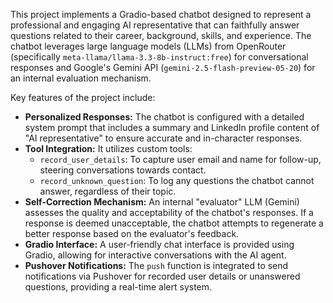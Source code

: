This project implements a Gradio-based chatbot designed to represent a professional and engaging AI representative that can faithfully answer questions related to their career, background, skills, and experience. The chatbot leverages large language models (LLMs) from OpenRouter (specifically `meta-llama/llama-3.3-8b-instruct:free`) for conversational responses and Google's Gemini API (`gemini-2.5-flash-preview-05-20`) for an internal evaluation mechanism.

Key features of the project include:

* **Personalized Responses:** The chatbot is configured with a detailed system prompt that includes a summary and LinkedIn profile content of "AI representative" to ensure accurate and in-character responses.
* **Tool Integration:** It utilizes custom tools:
    * `record_user_details`: To capture user email and name for follow-up, steering conversations towards contact.
    * `record_unknown_question`: To log any questions the chatbot cannot answer, regardless of their topic.
* **Self-Correction Mechanism:** An internal "evaluator" LLM (Gemini) assesses the quality and acceptability of the chatbot's responses. If a response is deemed unacceptable, the chatbot attempts to regenerate a better response based on the evaluator's feedback.
* **Gradio Interface:** A user-friendly chat interface is provided using Gradio, allowing for interactive conversations with the AI agent.
* **Pushover Notifications:** The `push` function is integrated to send notifications via Pushover for recorded user details or unanswered questions, providing a real-time alert system.
